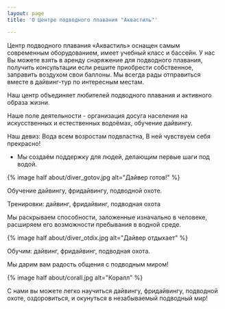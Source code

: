 ```yaml
---
layout: page
title: 'О Центре подводного плавания "Аквастиль"'

---
```


Центр подводного плавания «Аквастиль» оснащен самым современным оборудованием, имеет  учебный класс и бассейн. У нас Вы можете взять в аренду снаряжение для подводного плавания, получить консультации если решите приобрести собственное, заправить воздухом свои баллоны. Мы всегда рады отправиться вместе в дайвинг-тур по интересным местам.

Наш центр объединяет любителей подводного плавания и активного образа жизни.

Наше поле деятельности - организация досуга населения на искусственных и естественных водоёмах, обучение дайвингу.

Наш девиз: Вода всем возростам подвластна, В ней чувствуем себя прекрасно!
- Мы создаём поддержку для людей, делающим первые шаги под водой.

{% image half about/diver_gotov.jpg alt="Дайвер готов!" %}

Обучение дайвингу, фридайвингу, подводной охоте.

Тренировки: дайвинг, фридайвинг, подводная охота

Мы раскрываем способности, заложенные изначально в человеке, расширяем  его  возможности пребывания в водной среде.

{% image half about/diver_otdix.jpg alt="Дайвер отдыхает" %}

Обучим: дайвинг, фридайвинг, подводная охота.

Мы дарим вам радость общения с подводным миром!

{% image half about/corall.jpg alt="Коралл" %}

С нами вы можете легко научиться дайвингу, фридайвингу, подводной охоте, оздоровиться, и окунуться в незабываемый подводный мир!